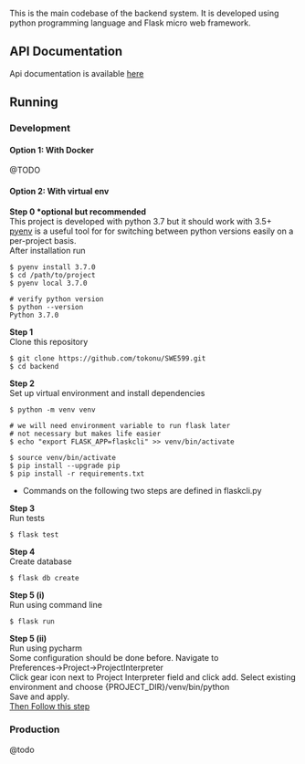 This is the main codebase of the backend system. 
It is developed using python programming language 
and Flask micro web framework.

## API Documentation

Api documentation is available [here](https://swe599onur.docs.apiary.io/)


## Running

### Development 

#### Option 1: With Docker

@TODO

#### Option 2: With virtual env

<b>Step 0 *optional but recommended</b><br>
This project is developed with python 3.7 but it should work with 3.5+<br>
[pyenv](https://github.com/pyenv/pyenv) is a useful tool for for switching
between python versions easily on a per-project basis.<br>
After installation run 
```
$ pyenv install 3.7.0
$ cd /path/to/project
$ pyenv local 3.7.0

# verify python version
$ python --version
Python 3.7.0
```

<b>Step 1</b><br>
Clone this repository
```
$ git clone https://github.com/tokonu/SWE599.git
$ cd backend
```
<b>Step 2</b><br>
Set up virtual environment and install dependencies
```
$ python -m venv venv

# we will need environment variable to run flask later
# not necessary but makes life easier 
$ echo "export FLASK_APP=flaskcli" >> venv/bin/activate

$ source venv/bin/activate
$ pip install --upgrade pip
$ pip install -r requirements.txt
```

* Commands on the following two steps are defined in flaskcli.py<br>

<b>Step 3</b><br>
Run tests

```
$ flask test
```

<b>Step 4</b><br>
Create database
```
$ flask db create
```

<b>Step 5 (i)</b><br>
Run using command line
```
$ flask run
```
<b>Step 5 (ii)</b><br>
Run using pycharm<br>
Some configuration should be done before.
Navigate to<br>
Preferences->Project->ProjectInterpreter<br>
Click gear icon next to Project Interpreter field and click add.
Select existing environment and choose {PROJECT_DIR}/venv/bin/python<br>
Save and apply.<br>
[Then Follow this step](http://flask.pocoo.org/docs/1.0/cli/#pycharm-integration)
### Production

@todo